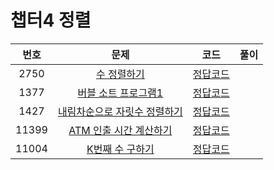 # 챕터4 정렬
|번호|문제|코드|풀이|
|:--:|:---:|:--:|:---:|
|2750|[수 정렬하기](https://www.acmicpc.net/problem/2750)|[정답코드](https://github.com/Jae-Young98/do-it-algorithm-java/blob/master/src/ch4/sort/BOJ_2750.java)||
|1377|[버블 소트 프로그램1](https://www.acmicpc.net/problem/1377)|[정답코드](https://github.com/Jae-Young98/do-it-algorithm-java/blob/master/src/ch4/sort/BOJ_1377.java)||
|1427|[내림차순으로 자릿수 정렬하기](https://www.acmicpc.net/problem/1427)|[정답코드](https://github.com/Jae-Young98/do-it-algorithm-java/blob/master/src/ch4/sort/BOJ_1427.java)||
|11399|[ATM 인출 시간 계산하기](https://www.acmicpc.net/problem/11399)|[정답코드](https://github.com/Jae-Young98/do-it-algorithm-java/blob/master/src/ch4/sort/BOJ_11399.java)||
|11004|[K번째 수 구하기](https://www.acmicpc.net/problem/11004)|[정답코드](https://github.com/Jae-Young98/do-it-algorithm-java/blob/master/src/ch4/sort/BOJ_11004.java)||